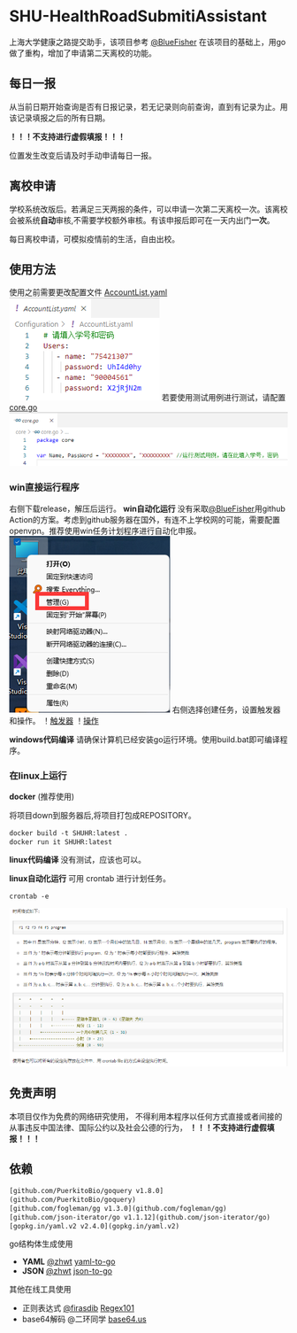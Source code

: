 # SHU-HealthRoadSubmitiAssistant
上海大学健康之路提交助手，该项目参考 [@BlueFisher](https://github.com/BlueFisher/SHU-selfreport) 在该项目的基础上，用go做了重构，增加了申请第二天离校的功能。

## 每日一报
从当前日期开始查询是否有日报记录，若无记录则向前查询，直到有记录为止。用该记录填报之后的所有日期。

**！！！不支持进行虚假填报！！！**

位置发生改变后请及时手动申请每日一报。
## 离校申请

学校系统改版后。若满足三天两报的条件，可以申请一次第二天离校一次。该离校会被系统**自动**审核,不需要学校额外审核。有该申报后即可在一天内出门**一次**。

每日离校申请，可模拟疫情前的生活，自由出校。

## 使用方法
使用之前需要更改配置文件 [AccountList.yaml](Configuration/AccountList.yaml)
![image/配置文件](image/%E9%85%8D%E7%BD%AE%E6%96%87%E4%BB%B6.png)
若要使用测试用例进行测试，请配置[core.go](core/core.go)
![image/测试用例配置](image/%E6%B5%8B%E8%AF%95%E7%94%A8%E4%BE%8B%E9%85%8D%E7%BD%AE.png)
### win直接运行程序
右侧下载release，解压后运行。
**win自动化运行** 
没有采取[@BlueFisher](https://github.com/BlueFisher/SHU-selfreport)用github Action的方案。考虑到github服务器在国外，有连不上学校网的可能，需要配置openvpn。推荐使用win任务计划程序进行自动化申报。
![服务](image/%E8%87%AA%E5%8A%A8%E4%BB%BB%E5%8A%A1%E6%B5%81%E7%A8%8B1.png)
右侧选择创建任务，设置触发器和操作。
！[触发器](image/%E8%87%AA%E5%8A%A8%E4%BB%BB%E5%8A%A1%E6%B5%81%E7%A8%8B2.png)
！[操作](image/%E8%87%AA%E5%8A%A8%E4%BB%BB%E5%8A%A1%E6%B5%81%E7%A8%8B3.png)

**windows代码编译**
请确保计算机已经安装go运行环境。使用build.bat即可编译程序。 
### 在linux上运行
**docker** (推荐使用)

将项目down到服务器后,将项目打包成REPOSITORY。
```
docker build -t SHUHR:latest . 
docker run it SHUHR:latest
```
**linux代码编译**
没有测试，应该也可以。

**linux自动化运行**
可用 crontab 进行计划任务。
```
crontab -e 
```
![时间格式](image/%E6%97%B6%E9%97%B4%E6%A0%BC%E5%BC%8F.png)

## 免责声明
本项目仅作为免费的网络研究使用，
不得利用本程序以任何方式直接或者间接的从事违反中国法律、国际公约以及社会公德的行为，
**！！！不支持进行虚假填报！！！**

## 依赖
	[github.com/PuerkitoBio/goquery v1.8.0](github.com/PuerkitoBio/goquery)
	[github.com/fogleman/gg v1.3.0](github.com/fogleman/gg)
	[github.com/json-iterator/go v1.1.12](github.com/json-iterator/go)
	[gopkg.in/yaml.v2 v2.4.0](gopkg.in/yaml.v2)
  
  go结构体生成使用
  - **YAML** [@zhwt](https://github.com/Zhwt) [yaml-to-go](https://zhwt.github.io/yaml-to-go/)
  - **JSON** [@zhwt](https://github.com/Zhwt) [json-to-go](https://mholt.github.io/json-to-go/)
  
  其他在线工具使用
  - 正则表达式 [@firasdib](https://github.com/firasdib/Regex101) [Regex101](https://regex101.com/)
  - base64解码 @二环同学 [base64.us](https://base64.us/)
